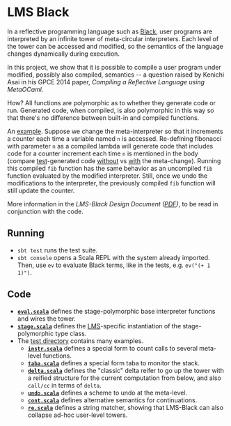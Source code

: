 # LMS Black #

In a reflective programming language such as
[Black](https://github.com/readevalprintlove/black), user programs are
interpreted by an infinite tower of meta-circular interpreters. Each
level of the tower can be accessed and modified, so the semantics of
the language changes dynamically during execution.

In this project, we show that it is possible to compile a user program
under modified, possibly also compiled, semantics -- a question raised
by Kenichi Asai in his GPCE 2014 paper, _Compiling a Reflective
Language using MetaOCaml_.

How? All functions are polymorphic as to whether they generate code or run.
Generated code, when compiled, is also polymorphic in this way so that there's
no difference between built-in and compiled functions.

An [example](src/test/scala/lms/black/em.scala#L15).
Suppose we change the meta-interpreter so that it increments
a counter each time a variable named `n` is accessed. Re-defining fibonacci
with parameter `n` as a compiled lambda will generate code that includes
code for a counter increment each time `n` is mentioned in the body
(compare [test](src/test/scala/lms/black/gen.scala#L15)-generated code
[without](src/out/fib.check.scala) vs
[with](src/out/fib_em_var_counter.check.scala) the meta-change).
Running this compiled `fib` function has the same behavior as an uncompiled
`fib` function evaluated by the modified interpreter. Still, once we undo
the modifications to the interpreter, the previously compiled `fib` function
will still update the counter.

More information in the _LMS-Black Design Document ([PDF](http://lampwww.epfl.ch/~amin/doc/lms-black.pdf))_,
to be read in conjunction with the code.

## Running

* `sbt test`
   runs the test suite.
* `sbt console`
   opens a Scala REPL with the system already imported. Then, use `ev` to evaluate Black terms, like in the tests, e.g. `ev("(+ 1 1)")`.

## Code

* __[`eval.scala`](src/main/scala/lms/black/eval.scala)__ defines the stage-polymorphic base interpreter functions and wires the tower.
* __[`stage.scala`](src/main/scala/lms/black/stage.scala)__ defines the [LMS](https://scala-lms.github.io/tutorials/)-specific instantiation of the stage-polymorphic type class.
* The [test directory](/src/test/scala/lms/black) contains many examples.
  * __[`instr.scala`](/src/test/scala/lms/black/instr.scala)__ defines a special form to count calls to several meta-level functions.
  * __[`taba.scala`](/src/test/scala/lms/black/taba.scala)__ defines a special form taba to monitor the stack.
  * __[`delta.scala`](/src/test/scala/lms/black/delta.scala)__ defines the "classic" delta reifer to go up the tower with a reified structure for the current computation from below, and also `call/cc` in terms of `delta`.
  * __[`undo.scala`](/src/test/scala/lms/black/undo.scala)__ defines a scheme to undo at the meta-level.
  * __[`cont.scala`](/src/test/scala/lms/black/cont.scala)__ defines alternative semantics for continuations.
  * __[`re.scala`](/src/test/scala/lms/black/re.scala)__ defines a string matcher, showing that LMS-Black can also collapse ad-hoc user-level towers.
